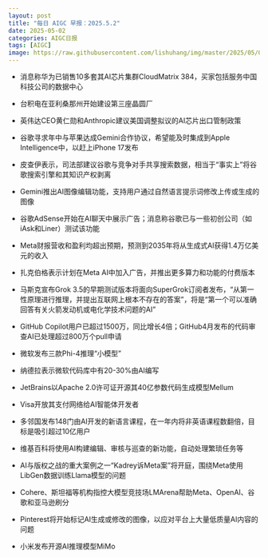 ```yaml
---
layout: post
title: "每日 AIGC 早报：2025.5.2"
date: 2025-05-02
categories: AIGC日报
tags: [AIGC]
image: https://raw.githubusercontent.com/lishuhang/img/master/2025/05/0502-d.jpg
---
```


- 消息称华为已销售10多套其AI芯片集群CloudMatrix 384，买家包括服务中国科技公司的数据中心

- 台积电在亚利桑那州开始建设第三座晶圆厂

- 英伟达CEO黄仁勋和Anthropic建议美国调整拟议的AI芯片出口管制政策

- 谷歌寻求年中与苹果达成Gemini合作协议，希望能及时集成到Apple Intelligence中，以赶上iPhone 17发布

- 皮查伊表示，司法部建议谷歌与竞争对手共享搜索数据，相当于“事实上”将谷歌搜索引擎和其知识产权剥离

- Gemini推出AI图像编辑功能，支持用户通过自然语言提示词修改上传或生成的图像

- 谷歌AdSense开始在AI聊天中展示广告；消息称谷歌已与一些初创公司（如iAsk和Liner）测试该功能

- Meta财报营收和盈利均超出预期，预测到2035年将从生成式AI获得1.4万亿美元的收入

- 扎克伯格表示计划在Meta AI中加入广告，并推出更多算力和功能的付费版本

- 马斯克宣布Grok 3.5的早期测试版本将面向SuperGrok订阅者发布，“从第一性原理进行推理，并提出互联网上根本不存在的答案”，将是“第一个可以准确回答有关火箭发动机或电化学技术问题的AI”

- GitHub Copilot用户已超过1500万，同比增长4倍；GitHub4月发布的代码审查AI已处理超过800万个pull申请

- 微软发布三款Phi-4推理“小模型”

- 纳德拉表示微软代码库中有20-30%由AI编写

- JetBrains以Apache 2.0许可证开源其40亿参数代码生成模型Mellum

- Visa开放其支付网络给AI智能体开发者

- 多邻国发布148门由AI开发的新语言课程，在一年内将非英语课程数翻倍，目标是吸引超过10亿用户

- 维基百科将使用AI构建编辑、审核与巡查的新功能，自动处理繁琐任务等

- AI与版权之战的重大案例之一“Kadrey诉Meta案”将开庭，围绕Meta使用LibGen数据训练Llama模型的问题

- Cohere、斯坦福等机构指控大模型竞技场LMArena帮助Meta、OpenAI、谷歌和亚马逊刷分

- Pinterest将开始标记AI生成或修改的图像，以应对平台上大量低质量AI内容的问题

- 小米发布开源AI推理模型MiMo
